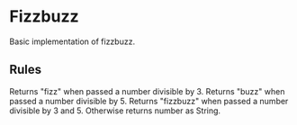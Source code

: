 # Fizzbuzz
Basic implementation of fizzbuzz.

Rules
-------------
Returns "fizz" when passed a number divisible by 3.
Returns "buzz" when passed a number divisible by 5.
Returns "fizzbuzz" when passed a number divisible by 3 and 5.
Otherwise returns number as String.
